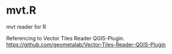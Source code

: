 # mvt.R
mvt reader for R

Referencing to Vector Tiles Reader QGIS-Plugin.  
https://github.com/geometalab/Vector-Tiles-Reader-QGIS-Plugin
